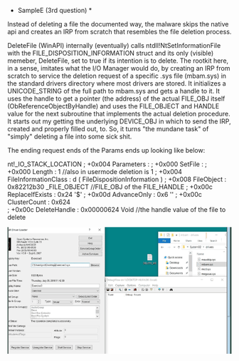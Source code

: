 
* SampleE (3rd question) *

Instead of deleting a file the documented way, the malware skips the native api
and creates an IRP from scratch that resembles the file deletion process.

DeleteFile (WinAPI) internally (eventually) calls ntdll!NtSetInformationFile with the
FILE_DISPOSITION_INFORMATION struct and its only (visible) memeber, DeleteFile,
set to true if its intention is to delete.   The rootkit here, in a sense, imitates what 
the I/O Manager would do, by creating an IRP from scratch to service the deletion request of a specific .sys file (mbam.sys) in the standard drivers directory where most drivers are stored.  It initializes a UNICODE_STRING of the full path to mbam.sys and gets a handle to it.  It uses the handle to get a pointer (the address) of the actual FILE_OBJ itself (ObReferenceObjectByHandle)  and uses the FILE_OBJECT and HANDLE value for the next subroutine that implements the actual deletion procedure.  It starts out my getting the underlying DEVICE_OBJ in which to send the IRP, created and properly filled out, to.  So, it turns "the mundane task" of "simply" deleting a file into some sick shit.

The ending request ends of the Params ends up looking like below: 
 
 nt!_IO_STACK_LOCATION
;    +0x004 Parameters          :
;       +0x000 SetFile             :
;          +0x000 Length              : 1 //also in usermode deletion is 1
;          +0x004 FileInformationClass : d ( FileDispositionInformation )
;          +0x008 FileObject          : 0x82212b30 _FILE_OBJECT  //FILE_OBJ of the FILE_HANDLE
;          +0x00c ReplaceIfExists     : 0x24 '$'
;          +0x00d AdvanceOnly         : 0x6 ''
;          +0x00c ClusterCount        : 0x624   
;          +0x00c DeleteHandle        : 0x00000624 Void //the handle value of the file to delete



![Alt Text](irpdelete.gif)
